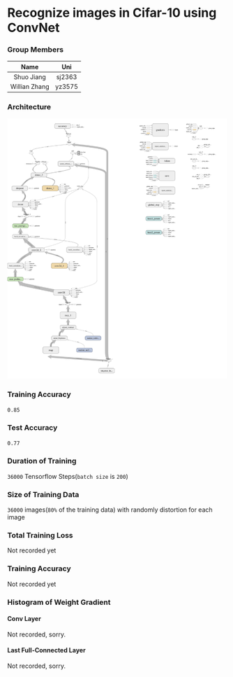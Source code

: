 # Recognize images in Cifar-10 using ConvNet
### Group Members
| Name | Uni |
|:----:| :-: |
|Shuo Jiang | sj2363 |
Willian Zhang|yz3575
### Architecture
![Architecture Graph](review_images/layers.png "Architecture Graph")
### Training Accuracy
`0.85`
### Test Accuracy
`0.77`
### Duration of Training
`36000` Tensorflow Steps(`batch size` is `200`)
### Size of Training Data
`36000` images(`80%` of the training data) with randomly distortion for each image
### Total Training Loss
Not recorded yet
### Training Accuracy
Not recorded yet
### Histogram of Weight Gradient
#### Conv Layer
Not recorded, sorry.
#### Last Full-Connected Layer
Not recorded, sorry.